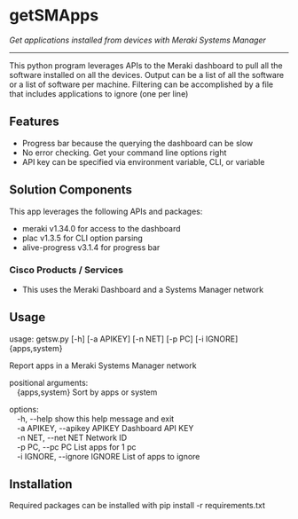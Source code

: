 # getSMApps

_Get applications installed from devices with Meraki Systems Manager_

---

This python program leverages APIs to the Meraki dashboard to pull all the software installed on all the devices. Output can be a list of all the software or a list of software per machine. Filtering can be accomplished by a file that includes applications to ignore (one per line)

## Features

* Progress bar because the querying the dashboard can be slow
* No error checking. Get your command line options right 
* API key can be specified via environment variable, CLI, or variable

## Solution Components

This app leverages the following APIs and packages:
 * meraki v1.34.0 for access to the dashboard
 * plac v1.3.5 for CLI option parsing
 * alive-progress v3.1.4 for progress bar

### Cisco Products / Services

* This uses the Meraki Dashboard and a Systems Manager network

## Usage

usage: getsw.py [-h] [-a APIKEY] [-n NET] [-p PC] [-i IGNORE] {apps,system}

Report apps in a Meraki Systems Manager network

positional arguments:<br>
&emsp;{apps,system}         Sort by apps or system

options:<br>
&emsp;-h, --help                    show this help message and exit<br>
&emsp;-a APIKEY, --apikey APIKEY    Dashboard API KEY<br>
&emsp;-n NET, --net NET             Network ID<br>
&emsp;-p PC, --pc PC                List apps for 1 pc<br>
&emsp;-i IGNORE, --ignore IGNORE    List of apps to ignore<br>

## Installation

Required packages can be installed with pip install -r requirements.txt
